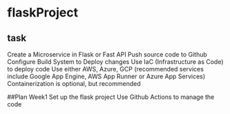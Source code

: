 # flaskProject
## task
Create a Microservice in Flask or Fast API 
Push source code to Github 
Configure Build System to Deploy changes 
Use IaC (Infrastructure as Code) to deploy code 
Use either AWS, Azure, GCP (recommended services include Google App Engine, AWS App Runner or Azure App Services) 
Containerization is optional, but recommended 

##Plan
Week1 
Set up the flask project 
Use Github Actions to manage the code
